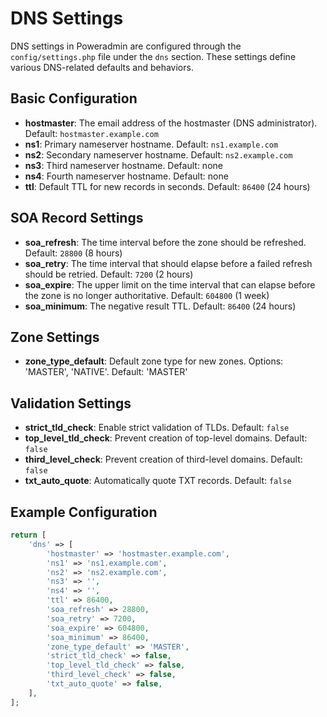 # DNS Settings

DNS settings in Poweradmin are configured through the `config/settings.php` file under the `dns` section. These settings define various DNS-related defaults and behaviors.

## Basic Configuration

- **hostmaster**: The email address of the hostmaster (DNS administrator). Default: `hostmaster.example.com`
- **ns1**: Primary nameserver hostname. Default: `ns1.example.com`
- **ns2**: Secondary nameserver hostname. Default: `ns2.example.com`
- **ns3**: Third nameserver hostname. Default: none
- **ns4**: Fourth nameserver hostname. Default: none
- **ttl**: Default TTL for new records in seconds. Default: `86400` (24 hours)

## SOA Record Settings

- **soa_refresh**: The time interval before the zone should be refreshed. Default: `28800` (8 hours)
- **soa_retry**: The time interval that should elapse before a failed refresh should be retried. Default: `7200` (2 hours)
- **soa_expire**: The upper limit on the time interval that can elapse before the zone is no longer authoritative. Default: `604800` (1 week)
- **soa_minimum**: The negative result TTL. Default: `86400` (24 hours)

## Zone Settings

- **zone_type_default**: Default zone type for new zones. Options: 'MASTER', 'NATIVE'. Default: 'MASTER'

## Validation Settings

- **strict_tld_check**: Enable strict validation of TLDs. Default: `false`
- **top_level_tld_check**: Prevent creation of top-level domains. Default: `false`
- **third_level_check**: Prevent creation of third-level domains. Default: `false`
- **txt_auto_quote**: Automatically quote TXT records. Default: `false`

## Example Configuration

```php
return [
    'dns' => [
        'hostmaster' => 'hostmaster.example.com',
        'ns1' => 'ns1.example.com',
        'ns2' => 'ns2.example.com',
        'ns3' => '',
        'ns4' => '',
        'ttl' => 86400,
        'soa_refresh' => 28800,
        'soa_retry' => 7200,
        'soa_expire' => 604800,
        'soa_minimum' => 86400,
        'zone_type_default' => 'MASTER',
        'strict_tld_check' => false,
        'top_level_tld_check' => false,
        'third_level_check' => false,
        'txt_auto_quote' => false,
    ],
];
```
